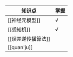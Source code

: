 
| 知识点         | 掌握  |
| ----------- | --- |
| [[神经元模型]]   | √   |
| [[感知机]]     | √   |
| [[误差逆传播算法]] |     |
| [[quan'ju]] |     |
